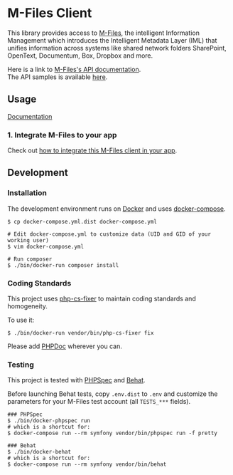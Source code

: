 M-Files Client
==============

This library provides access to [M-Files](https://www.m-files.com/en), the intelligent Information Management which
introduces the Intelligent Metadata Layer (IML) that unifies information across systems like shared network folders SharePoint, OpenText, Documentum, Box, Dropbox and more. 

Here is a link to [M-Files's API documentation](https://www.m-files.com/mfws/).  
The API samples is available [here](https://www.m-files.com/mfws/samples.html).

## Usage

[Documentation](docs/MFilesClient.md)

### 1. Integrate M-Files to your app

Check out [how to integrate this M-Files client in your app](docs/how-to-integrate.md).
 
## Development

### Installation

The development environment runs on [Docker](https://www.docker.com/) and uses [docker-compose](https://docs.docker.com/compose/).

```
$ cp docker-compose.yml.dist docker-compose.yml

# Edit docker-compose.yml to customize data (UID and GID of your working user) 
$ vim docker-compose.yml

# Run composer
$ ./bin/docker-run composer install
```

### Coding Standards

This project uses [php-cs-fixer](https://github.com/FriendsOfPHP/PHP-CS-Fixer) to maintain coding standards and homogeneity.

To use it:

```
$ ./bin/docker-run vendor/bin/php-cs-fixer fix
```

Please add [PHPDoc](https://www.phpdoc.org/) wherever you can.

### Testing

This project is tested with [PHPSpec](http://www.phpspec.net/en/stable/) and [Behat](http://behat.org/en/latest/).

Before launching Behat tests, copy `.env.dist` to `.env` and customize the parameters for your M-Files test account (all `TESTS_***` fields).

```
### PHPSpec
$ ./bin/docker-phpspec run
# which is a shortcut for:
$ docker-compose run --rm symfony vendor/bin/phpspec run -f pretty

### Behat
$ ./bin/docker-behat
# which is a shortcut for:
$ docker-compose run --rm symfony vendor/bin/behat
```
